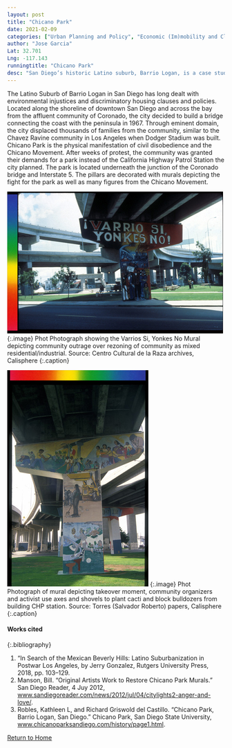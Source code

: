 ```yaml
---
layout: post
title: "Chicano Park"
date: 2021-02-09
categories: ["Urban Planning and Policy", "Economic (Im)mobility and Class", “Activism and Justice”]
author: "Jose Garcia"
Lat: 32.701
Lng: -117.143
runningtitle: "Chicano Park"
desc: "San Diego’s historic Latino suburb, Barrio Logan, is a case study of the Latino relationship with eminent domain, environmental injustices and discriminatory housing"
---
```

The Latino Suburb of Barrio Logan in San Diego has long dealt with environmental injustices and discriminatory housing clauses and policies. Located along the shoreline of downtown San Diego and across the bay from the affluent community of Coronado, the city decided to build a bridge connecting the coast with the peninsula in 1967. Through eminent domain, the city displaced thousands of families from the community, similar to the Chavez Ravine community in Los Angeles when Dodger Stadium was built. Chicano Park is the physical manifestation of civil disobedience and the Chicano Movement. After weeks of protest, the community was granted their demands for a park instead of the California Highway Patrol Station the city planned. The park is located underneath the junction of the Coronado bridge and Interstate 5. The pillars are decorated with murals depicting the fight for the park as well as many figures from the Chicano Movement.

![Chicano Park: Varrios Si, Yonkes No](images/ChicanoPark_Pin1_Image1.jpg)
   {:.image} Phot Photograph showing the Varrios Si, Yonkes No Mural depicting community outrage over rezoning of community as mixed residential/industrial. Source: Centro Cultural de la Raza archives, Calisphere
   {:.caption} 

![Chicano Park: Takeover](images/ChicanoPark_Pin1_Image2.jpg)
   {:.image} Phot Photograph of mural depicting takeover moment, community organizers and activist use axes and shovels to plant cacti and block bulldozers from building CHP station. Source: Torres (Salvador Roberto) papers, Calisphere
   {:.caption} 

#### Works cited
{:.bibliography} 
1. “In Search of the Mexican Beverly Hills: Latino Suburbanization in Postwar Los Angeles, by Jerry Gonzalez, Rutgers University Press, 2018, pp. 103–129. 
2. Manson, Bill. “Original Artists Work to Restore Chicano Park Murals.” San Diego Reader, 4 Juy 2012, www.sandiegoreader.com/news/2012/jul/04/citylights2-anger-and-love/.
3. Robles, Kathleen L, and Richard Griswold del Castillo. “Chicano Park, Barrio Logan, San Diego.” Chicano Park, San Diego State University, www.chicanoparksandiego.com/history/page1.html.


[Return to Home](https://uclachicanxstudies.github.io/BarrioSuburbanisms/)














